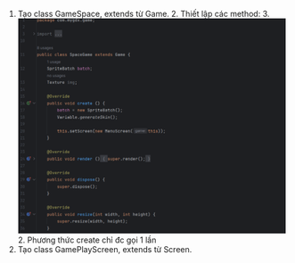 1. Tạo class GameSpace, extends từ Game.
   2. Thiết lập các method:
      3. ![img.png](img.png)
   2. Phương thức create chỉ đc gọi 1 lần
2. Tạo class GamePlayScreen, extends từ Screen.